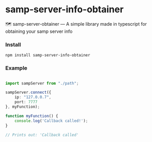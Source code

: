 # samp-server-info-obtainer
🗺️ samp-server-obtainer — A simple library made in typescript for obtaining your samp server info

### Install
```
npm install samp-server-info-obtainer
```

### Example
```typescript

import sampServer from "./path";

sampServer.connect({
    ip: "127.0.0.7",
    port: 7777
}, myFunction);

function myFunction() {
    console.log('Callback called!');
}

// Prints out: 'Callback called'
```